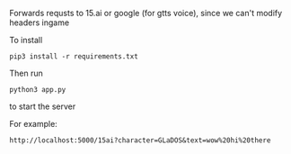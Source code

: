 Forwards requsts to 15.ai or google (for gtts voice), since we can't modify headers ingame

To install
```
pip3 install -r requirements.txt
```
Then run
```
python3 app.py
```
to start the server

For example:

```
http://localhost:5000/15ai?character=GLaDOS&text=wow%20hi%20there
```

